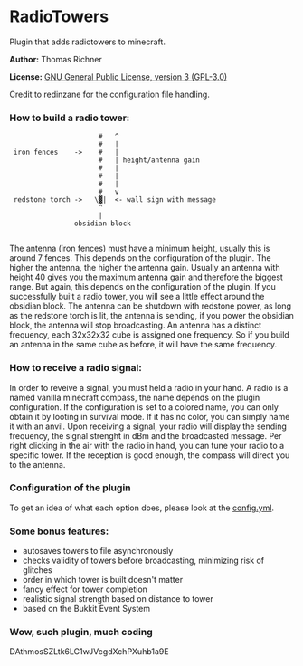 RadioTowers
===========

Plugin that adds radiotowers to minecraft.


**Author:** Thomas Richner

**License:** [GNU General Public License, version 3 (GPL-3.0)](http://opensource.org/licenses/gpl-3.0)

Credit to redinzane for the configuration file handling.


### How to build a radio tower:


```
                      #   ^
                      #   |
 iron fences    ->    #   |
                      #   | height/antenna gain
                      #   |
                      #   |
                      #   |
                      #   v
 redstone torch ->   \▓|  <- wall sign with message
                      ^
                      |
                obsidian block
                
```
                  
The antenna (iron fences) must have a minimum height, usually this is around 7 fences. This depends on the configuration of the plugin. The higher the antenna, the higher the antenna gain. Usually an antenna with height 40 gives you the maximum antenna gain and therefore the biggest range. But again, this depends on the configuration of the plugin.
If you successfully built a radio tower, you will see a little effect around the obsidian block.
The antenna can be shutdown with redstone power, as long as the redstone torch is lit, the antenna is sending, if you power the obsidian block, the antenna will stop broadcasting.
An antenna has a distinct frequency, each 32x32x32 cube is assigned one frequency. So if you build an antenna in the same cube as before, it will have the same frequency.


### How to receive a radio signal:

In order to reveive a signal, you must held a radio in your hand. A radio is a named vanilla minecraft compass, the name depends on the plugin configuration. If the configuration is set to a colored name, you can only obtain it by looting in survival mode. If it has no color, you can simply name it with an anvil.
Upon receiving a signal, your radio will display the sending frequency, the signal strenght in dBm and the broadcasted message.
Per right clicking in the air with the radio in hand, you can tune your radio to a specific tower. If the reception is good enough, the compass will direct you to the antenna.


### Configuration of the plugin

To get an idea of what each option does, please look at the [config.yml](https://github.com/trichner/RadioTowers/blob/master/config.yml).

### Some bonus features:
- autosaves towers to file asynchronously
- checks validity of towers before broadcasting, minimizing risk of glitches
- order in which tower is built doesn't matter
- fancy effect for tower completion
- realistic signal strength based on distance to tower
- based on the Bukkit Event System

### Wow, such plugin, much coding
DAthmosSZLtk6LC1wJVcgdXchPXuhb1a9E


